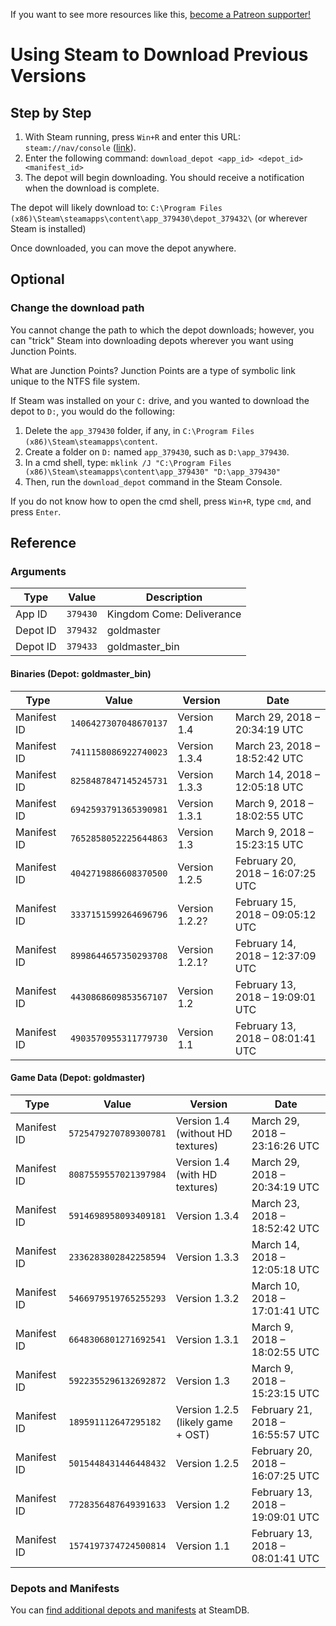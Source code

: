 <!-- TITLE: Using Steam to Download Previous Versions -->

If you want to see more resources like this, [become a Patreon supporter!](https://www.patreon.com/fireundubh) 

# Using Steam to Download Previous Versions
## Step by Step

1. With Steam running, press `Win+R` and enter this URL: `steam://nav/console` ([link](steam://nav/console)).
2. Enter the following command: `download_depot <app_id> <depot_id> <manifest_id>`
3. The depot will begin downloading. You should receive a notification when the download is complete.

The depot will likely download to: `C:\Program Files (x86)\Steam\steamapps\content\app_379430\depot_379432\` (or wherever Steam is installed)

Once downloaded, you can move the depot anywhere.

## Optional

### Change the download path

You cannot change the path to which the depot downloads; however, you can "trick" Steam into downloading depots wherever you want using Junction Points.

What are Junction Points? Junction Points are a type of symbolic link unique to the NTFS file system.

If Steam was installed on your `C:` drive, and you wanted to download the depot to `D:`, you would do the following:

1. Delete the `app_379430` folder, if any, in `C:\Program Files (x86)\Steam\steamapps\content`.
2. Create a folder on `D:` named `app_379430`, such as `D:\app_379430`.
3. In a cmd shell, type: `mklink /J "C:\Program Files (x86)\Steam\steamapps\content\app_379430" "D:\app_379430"`
4. Then, run the `download_depot` command in the Steam Console.

If you do not know how to open the cmd shell, press `Win+R`, type `cmd`, and press `Enter`.

## Reference

### Arguments

Type | Value | Description
--- | --- | ---
App ID | `379430` | Kingdom Come: Deliverance
Depot ID | `379432` | goldmaster
Depot ID | `379433` | goldmaster_bin

#### Binaries (Depot: goldmaster_bin)

Type | Value | Version | Date
--- | --- | --- | ---
Manifest ID | `1406427307048670137` | Version 1.4 | March 29, 2018 – 20:34:19 UTC
Manifest ID | `7411158086922740023` | Version 1.3.4 | March 23, 2018 – 18:52:42 UTC
Manifest ID | `8258487847145245731` | Version 1.3.3 | March 14, 2018 – 12:05:18 UTC
Manifest ID | `6942593791365390981` | Version 1.3.1 | March 9, 2018 – 18:02:55 UTC
Manifest ID | `7652858052225644863` | Version 1.3 | March 9, 2018 – 15:23:15 UTC
Manifest ID | `4042719886608370500` | Version 1.2.5 | February 20, 2018 – 16:07:25 UTC
Manifest ID | `3337151599264696796` | Version 1.2.2? | February 15, 2018 – 09:05:12 UTC
Manifest ID | `8998644657350293708` | Version 1.2.1? | February 14, 2018 – 12:37:09 UTC
Manifest ID | `4430868609853567107` | Version 1.2 | February 13, 2018 – 19:09:01 UTC
Manifest ID | `4903570955311779730` | Version 1.1 | February 13, 2018 – 08:01:41 UTC

#### Game Data (Depot: goldmaster)

Type | Value | Version | Date
--- | --- | --- | ---
Manifest ID | `5725479270789300781` | Version 1.4 (without HD textures) | March 29, 2018 – 23:16:26 UTC 
Manifest ID | `8087559557021397984` | Version 1.4 (with HD textures) | March 29, 2018 – 20:34:19 UTC
Manifest ID | `5914698958093409181` | Version 1.3.4 | March 23, 2018 – 18:52:42 UTC
Manifest ID | `2336283802842258594` | Version 1.3.3 | March 14, 2018 – 12:05:18 UTC
Manifest ID | `5466979519765255293` | Version 1.3.2 | March 10, 2018 – 17:01:41 UTC
Manifest ID | `6648306801271692541` | Version 1.3.1 | March 9, 2018 – 18:02:55 UTC
Manifest ID | `5922355296132692872` | Version 1.3 | March 9, 2018 – 15:23:15 UTC
Manifest ID | `189591112647295182`| Version 1.2.5 (likely game + OST) | February 21, 2018 – 16:55:57 UTC
Manifest ID | `5015448431446448432` | Version 1.2.5 | February 20, 2018 – 16:07:25 UTC
Manifest ID | `7728356487649391633` | Version 1.2 | February 13, 2018 – 19:09:01 UTC
Manifest ID | `1574197374724500814` | Version 1.1 | February 13, 2018 – 08:01:41 UTC

### Depots and Manifests

You can [find additional depots and manifests](https://steamdb.info/app/379430/depots/) at SteamDB.